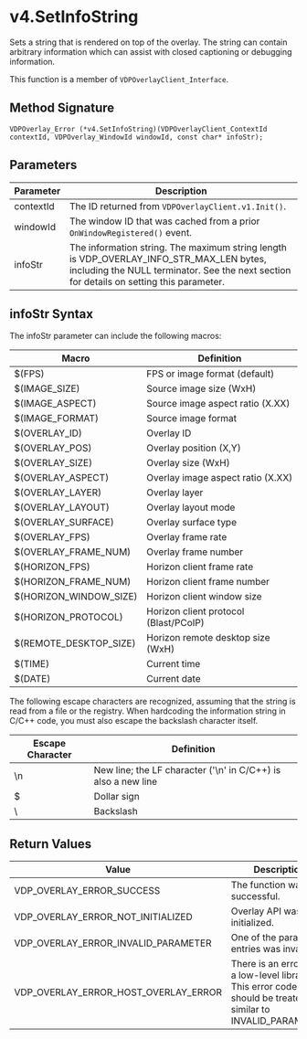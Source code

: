 # v4.SetInfoString

Sets a string that is rendered on top of the overlay. The string can contain arbitrary information which can assist with closed captioning or debugging information.

This function is a member of `VDPOverlayClient_Interface`.

## Method Signature
```
VDPOverlay_Error (*v4.SetInfoString)(VDPOverlayClient_ContextId contextId, VDPOverlay_WindowId windowId, const char* infoStr);
```

## Parameters

| Parameter | Description |
| --------- | ----------- |
| contextId | The ID returned from `VDPOverlayClient.v1.Init()`. |
| windowId | The window ID that was cached from a prior `OnWindowRegistered()` event. |
| infoStr | The information string. The maximum string length is VDP_OVERLAY_INFO_STR_MAX_LEN bytes, including the NULL terminator. See the next section for details on setting this parameter. |

## infoStr Syntax

The infoStr parameter can include the following macros:

| Macro | Definition |
| ----- | ----------- |
| $(FPS) | FPS or image format (default) |
| $(IMAGE_SIZE) | Source image size (WxH) |
| $(IMAGE_ASPECT) | Source image aspect ratio (X.XX) |
| $(IMAGE_FORMAT) | Source image format |
| $(OVERLAY_ID)	| Overlay ID |
| $(OVERLAY_POS) | Overlay position (X,Y) |
| $(OVERLAY_SIZE) | Overlay size (WxH) |
| $(OVERLAY_ASPECT) | Overlay image aspect ratio (X.XX) |
| $(OVERLAY_LAYER) | Overlay layer |
| $(OVERLAY_LAYOUT) | Overlay layout mode |
| $(OVERLAY_SURFACE) | Overlay surface type |
| $(OVERLAY_FPS) | Overlay frame rate |
| $(OVERLAY_FRAME_NUM) | Overlay frame number |
| $(HORIZON_FPS) | Horizon client frame rate |
| $(HORIZON_FRAME_NUM) | Horizon client frame number |
| $(HORIZON_WINDOW_SIZE) | Horizon client window size |
| $(HORIZON_PROTOCOL) | Horizon client protocol (Blast/PCoIP) |
| $(REMOTE_DESKTOP_SIZE) | Horizon remote desktop size (WxH) |
| $(TIME) | Current time |
| $(DATE) | Current date |

The following escape characters are recognized, assuming that the string is read from a file or the registry. 
When hardcoding the information string in C/C++ code, you must also escape the backslash character itself.

| Escape Character | Definition |
| --------------- | ----------- |
| \n | New line; the LF character ('\n' in C/C++) is also a new line |
| \$ | Dollar sign |
| \\ | Backslash |

## Return Values

| Value | Description |
| ----- | ----------- |
| VDP_OVERLAY_ERROR_SUCCESS | The function was successful. |
| VDP_OVERLAY_ERROR_NOT_INITIALIZED	| Overlay API was not initialized. |
| VDP_OVERLAY_ERROR_INVALID_PARAMETER | One of the parameter entries was invalid. |
| VDP_OVERLAY_ERROR_HOST_OVERLAY_ERROR | There is an error with a low-level library. This error code should be treated as similar to INVALID_PARAMETER. |


